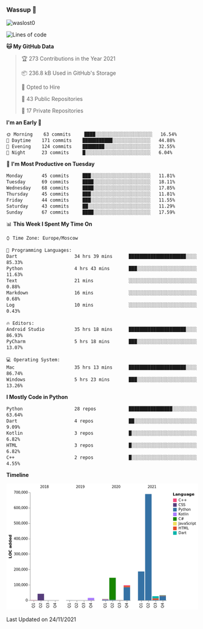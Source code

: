 ### Wassup 👋

<p align="left"> <img src="https://komarev.com/ghpvc/?username=waslost0" alt="waslost0" /></p>

<!--START_SECTION:waka-->
![Lines of code](https://img.shields.io/badge/From%20Hello%20World%20I%27ve%20Written-1.2%20million%20lines%20of%20code-blue)

**🐱 My GitHub Data** 

> 🏆 273 Contributions in the Year 2021
 > 
> 📦 236.8 kB Used in GitHub's Storage 
 > 
> 💼 Opted to Hire
 > 
> 📜 43 Public Repositories 
 > 
> 🔑 17 Private Repositories  
 > 
**I'm an Early 🐤** 

```text
🌞 Morning    63 commits     ████░░░░░░░░░░░░░░░░░░░░░   16.54% 
🌆 Daytime    171 commits    ███████████░░░░░░░░░░░░░░   44.88% 
🌃 Evening    124 commits    ████████░░░░░░░░░░░░░░░░░   32.55% 
🌙 Night      23 commits     █░░░░░░░░░░░░░░░░░░░░░░░░   6.04%

```
📅 **I'm Most Productive on Tuesday** 

```text
Monday       45 commits     ███░░░░░░░░░░░░░░░░░░░░░░   11.81% 
Tuesday      69 commits     ████░░░░░░░░░░░░░░░░░░░░░   18.11% 
Wednesday    68 commits     ████░░░░░░░░░░░░░░░░░░░░░   17.85% 
Thursday     45 commits     ███░░░░░░░░░░░░░░░░░░░░░░   11.81% 
Friday       44 commits     ███░░░░░░░░░░░░░░░░░░░░░░   11.55% 
Saturday     43 commits     ██░░░░░░░░░░░░░░░░░░░░░░░   11.29% 
Sunday       67 commits     ████░░░░░░░░░░░░░░░░░░░░░   17.59%

```


📊 **This Week I Spent My Time On** 

```text
⌚︎ Time Zone: Europe/Moscow

💬 Programming Languages: 
Dart                     34 hrs 39 mins      █████████████████████░░░░   85.33% 
Python                   4 hrs 43 mins       ███░░░░░░░░░░░░░░░░░░░░░░   11.63% 
Text                     21 mins             ░░░░░░░░░░░░░░░░░░░░░░░░░   0.88% 
Markdown                 16 mins             ░░░░░░░░░░░░░░░░░░░░░░░░░   0.68% 
Log                      10 mins             ░░░░░░░░░░░░░░░░░░░░░░░░░   0.43%

🔥 Editors: 
Android Studio           35 hrs 18 mins      █████████████████████░░░░   86.93% 
PyCharm                  5 hrs 18 mins       ███░░░░░░░░░░░░░░░░░░░░░░   13.07%

💻 Operating System: 
Mac                      35 hrs 13 mins      █████████████████████░░░░   86.74% 
Windows                  5 hrs 23 mins       ███░░░░░░░░░░░░░░░░░░░░░░   13.26%

```

**I Mostly Code in Python** 

```text
Python                   28 repos            ████████████████░░░░░░░░░   63.64% 
Dart                     4 repos             ██░░░░░░░░░░░░░░░░░░░░░░░   9.09% 
Kotlin                   3 repos             █░░░░░░░░░░░░░░░░░░░░░░░░   6.82% 
HTML                     3 repos             █░░░░░░░░░░░░░░░░░░░░░░░░   6.82% 
C++                      2 repos             █░░░░░░░░░░░░░░░░░░░░░░░░   4.55%

```


**Timeline**

![Chart not found](https://raw.githubusercontent.com/waslost0/waslost0/master/charts/bar_graph.png) 


 Last Updated on 24/11/2021
<!--END_SECTION:waka-->

